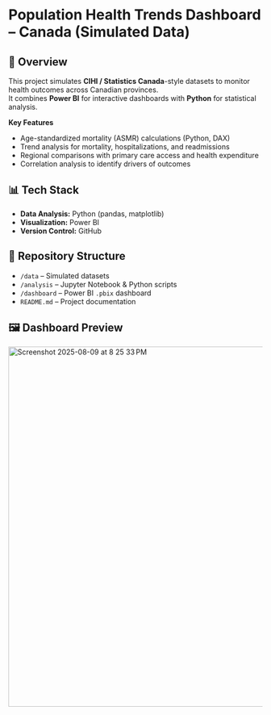 # Population Health Trends Dashboard – Canada (Simulated Data)

## 📌 Overview
This project simulates **CIHI / Statistics Canada**-style datasets to monitor health outcomes across Canadian provinces.  
It combines **Power BI** for interactive dashboards with **Python** for statistical analysis.

**Key Features**
- Age-standardized mortality (ASMR) calculations (Python, DAX)
- Trend analysis for mortality, hospitalizations, and readmissions
- Regional comparisons with primary care access and health expenditure
- Correlation analysis to identify drivers of outcomes

## 📊 Tech Stack
- **Data Analysis:** Python (pandas, matplotlib)
- **Visualization:** Power BI
- **Version Control:** GitHub

## 📁 Repository Structure
- `/data` – Simulated datasets
- `/analysis` – Jupyter Notebook & Python scripts
- `/dashboard` – Power BI `.pbix` dashboard
- `README.md` – Project documentation

## 🖼 Dashboard Preview
<img width="1190" height="714" alt="Screenshot 2025-08-09 at 8 25 33 PM" src="https://github.com/user-attachments/assets/922ed745-1485-4616-8fe6-20c3e694eb6f" />


